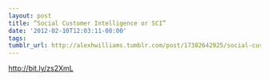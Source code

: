 ```yaml
---
layout: post
title: “Social Customer Intelligence or SCI”
date: '2012-02-10T12:03:11-08:00'
tags: 
tumblr_url: http://alexhwilliams.tumblr.com/post/17382642925/social-customer-intelligence-or-sci
---
```

<p><a href="http://bit.ly/zs2XmL">http://bit.ly/zs2XmL</a></p>
